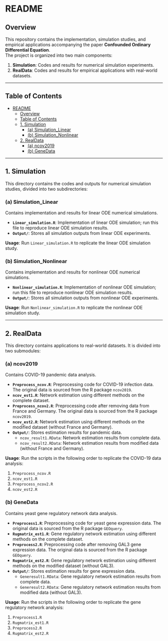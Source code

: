 # README

## Overview  
This repository contains the implementation, simulation studies, and empirical applications accompanying the paper **Confounded Ordinary Differential Equation**.  
The project is organized into two main components:  

1. **Simulation**: Codes and results for numerical simulation experiments.  
2. **RealData**: Codes and results for empirical applications with real-world datasets.  

---

## Table of Contents  
- [README](#readme)
  - [Overview](#overview)
  - [Table of Contents](#table-of-contents)
  - [1. Simulation](#1-simulation)
    - [(a) Simulation_Linear](#a-simulation_linear)
    - [(b) Simulation_Nonlinear](#b-simulation_nonlinear)
  - [2. RealData](#2-realdata)
    - [(a) ncov2019](#a-ncov2019)
    - [(b) GeneData](#b-genedata)

---

## 1. Simulation  
This directory contains the codes and outputs for numerical simulation studies, divided into two subdirectories:

### (a) Simulation_Linear  
Contains implementation and results for linear ODE numerical simulations.

- **`Linear_simulation.R`**: Implementation of linear ODE simulation; run this file to reproduce linear ODE simulation results.  
- **`Output/`**: Stores all simulation outputs from linear ODE experiments.

**Usage**: Run `Linear_simulation.R` to replicate the linear ODE simulation study.

### (b) Simulation_Nonlinear  
Contains implementation and results for nonlinear ODE numerical simulations.

- **`Nonlinear_simulation.R`**: Implementation of nonlinear ODE simulation; run this file to reproduce nonlinear ODE simulation results.  
- **`Output/`**: Stores all simulation outputs from nonlinear ODE experiments.

**Usage**: Run `Nonlinear_simulation.R` to replicate the nonlinear ODE simulation study.

---

## 2. RealData  
This directory contains applications to real-world datasets. It is divided into two submodules:  

### (a) ncov2019  
Contains COVID-19 pandemic data analysis.

- **`Preprocess_ncov.R`**: Preprocessing code for COVID-19 infection data. The original data is sourced from the R package `ncov2019`.
- **`ncov_est1.R`**: Network estimation using different methods on the complete dataset.  
- **`Preprocess_ncov2.R`**: Preprocessing code after removing data from France and Germany. The original data is sourced from the R package `ncov2019`.
- **`ncov_est2.R`**: Network estimation using different methods on the modified dataset (without France and Germany).  
- **`Output/`**: Stores estimation results for pandemic data.
  - `ncov_result1.RData`: Network estimation results from complete data.
  - `ncov_result2.RData`: Network estimation results from modified data (without France and Germany).

**Usage**: Run the scripts in the following order to replicate the COVID-19 data analysis:
1. `Preprocess_ncov.R`
2. `ncov_est1.R` 
3. `Preprocess_ncov2.R`
4. `ncov_est2.R`

### (b) GeneData  
Contains yeast gene regulatory network data analysis.

- **`Preprocess1.R`**: Preprocessing code for yeast gene expression data. The original data is sourced from the R package `GEOquery`.
- **`Rugmatrix_est1.R`**: Gene regulatory network estimation using different methods on the complete dataset.  
- **`Preprocess2.R`**: Preprocessing code after removing GAL3 gene expression data. The original data is sourced from the R package `GEOquery`.
- **`Rugmatrix_est2.R`**: Gene regulatory network estimation using different methods on the modified dataset (without GAL3).  
- **`Output/`**: Stores estimation results for gene expression data.
  - `Generesult1.RData`: Gene regulatory network estimation results from complete data.
  - `Generesult2.RData`: Gene regulatory network estimation results from modified data (without GAL3).

**Usage**: Run the scripts in the following order to replicate the gene regulatory network analysis:
1. `Preprocess1.R`
2. `Rugmatrix_est1.R`
3. `Preprocess2.R` 
4. `Rugmatrix_est2.R`

